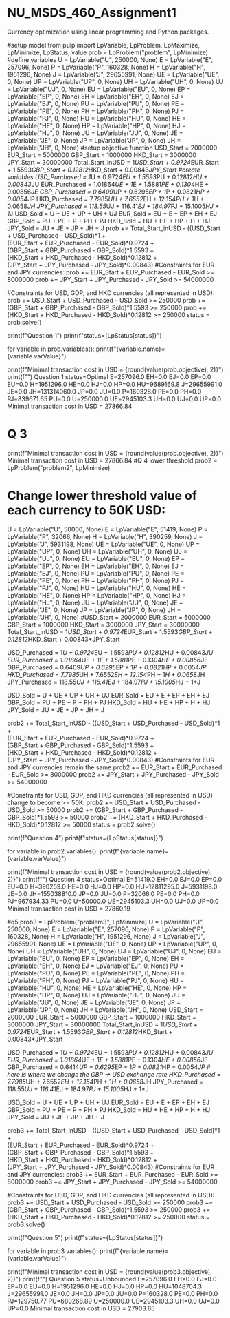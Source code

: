 # NU_MSDS_460_Assignment1
Currency optimization using linear programming and Python packages.

#setup model
from pulp import LpVariable, LpProblem, LpMaximize, LpMinimize, LpStatus, value
prob = LpProblem("problem", LpMinimize)
#define variables
U = LpVariable("U", 250000, None)
E = LpVariable("E", 257096, None)
P = LpVariable("P", 160328, None)
H = LpVariable("H", 1951296, None)
J = LpVariable("J", 29655991, None)
UE = LpVariable("UE", 0, None)
UP = LpVariable("UP", 0, None)
UH = LpVariable("UH", 0, None)
UJ = LpVariable("UJ", 0, None)
EU = LpVariable("EU", 0, None)
EP = LpVariable("EP", 0, None)
EH = LpVariable("EH", 0, None)
EJ = LpVariable("EJ", 0, None)
PU = LpVariable("PU", 0, None)
PE = LpVariable("PE", 0, None)
PH = LpVariable("PH", 0, None)
PJ = LpVariable("PJ", 0, None)
HU = LpVariable("HU", 0, None)
HE = LpVariable("HE", 0, None)
HP = LpVariable("HP", 0, None)
HJ = LpVariable("HJ", 0, None)
JU = LpVariable("JU", 0, None)
JE = LpVariable("JE", 0, None)
JP = LpVariable("JP", 0, None)
JH = LpVariable("JH", 0, None)
#setup objective function
USD_Start = 2000000
EUR_Start = 5000000
GBP_Start = 1000000
HKD_Start = 3000000
JPY_Start = 30000000
Total_Start_inUSD = 1*USD_Start + 0.9724*EUR_Start + 1.5593*GBP_Start + 0.12812*HKD_Start + 0.00843*JPY_Start
#create variables
USD_Purchased = 1*U + 0.9724*EU + 1.5593*PU + 0.12812*HU + 0.00843*JU
EUR_Purchased = 1.01864*UE + 1*E + 1.5881*PE + 0.1304*HE + 0.00856*JE
GBP_Purchased = 0.6409*UP + 0.6295*EP + 1*P + 0.0821*HP + 0.0054*JP
HKD_Purchased = 7.7985*UH + 7.6552*EH + 12.154*PH + 1*H + 0.0658*JH
JPY_Purchased = 118.55*UJ + 116.41*EJ + 184.97*PJ + 15.1005*HJ + 1*J
USD_Sold = U + UE + UP + UH + UJ
EUR_Sold = EU + E + EP + EH + EJ
GBP_Sold = PU + PE + P + PH + PJ
HKD_Sold = HU + HE + HP + H + HJ
JPY_Sold = JU + JE + JP + JH + J
prob += Total_Start_inUSD - ((USD_Start + USD_Purchased - USD_Sold)*1 + \
                             (EUR_Start + EUR_Purchased - EUR_Sold)*0.9724 + \
                             (GBP_Start + GBP_Purchased - GBP_Sold)*1.5593 + \
                             (HKD_Start + HKD_Purchased - HKD_Sold)*0.12812 + \
                             (JPY_Start + JPY_Purchased - JPY_Sold)*0.00843)
#Constraints for EUR and JPY currencies:
prob += EUR_Start + EUR_Purchased - EUR_Sold >= 8000000
prob += JPY_Start + JPY_Purchased - JPY_Sold >= 54000000

#Constraints for USD, GDP, and HKD currencies (all represented in USD):
prob += USD_Start + USD_Purchased - USD_Sold >= 250000
prob += (GBP_Start + GBP_Purchased - GBP_Sold)*1.5593 >= 250000
prob += (HKD_Start + HKD_Purchased - HKD_Sold)*0.12812 >= 250000
status = prob.solve()

print(f"Question 1")
print(f"status={LpStatus[status]}")

for variable in prob.variables():
  print(f"{variable.name}={variable.varValue}")

print(f"Minimal transaction cost in USD = {round(value(prob.objective), 2)}")
print(f"")
Question 1
status=Optimal
E=257096.0
EH=0.0
EJ=0.0
EP=0.0
EU=0.0
H=1951296.0
HE=0.0
HJ=0.0
HP=0.0
HU=9689169.8
J=29655991.0
JE=0.0
JH=131314060.0
JP=0.0
JU=0.0
P=160328.0
PE=0.0
PH=0.0
PJ=839671.65
PU=0.0
U=250000.0
UE=2945103.3
UH=0.0
UJ=0.0
UP=0.0
Minimal transaction cost in USD = 27866.84

# Q 3
print(f"Minimal transaction cost in USD = {round(value(prob.objective), 2)}")
Minimal transaction cost in USD = 27866.84
#Q 4 lower threshold
prob2 = LpProblem("problem2", LpMinimize)
# Change lower threshold value of each currency to 50K USD:
U = LpVariable("U", 50000, None)
E = LpVariable("E", 51419, None)
P = LpVariable("P", 32066, None)
H = LpVariable("H", 390259, None)
J = LpVariable("J", 5931198, None)
UE = LpVariable("UE", 0, None)
UP = LpVariable("UP", 0, None)
UH = LpVariable("UH", 0, None)
UJ = LpVariable("UJ", 0, None)
EU = LpVariable("EU", 0, None)
EP = LpVariable("EP", 0, None)
EH = LpVariable("EH", 0, None)
EJ = LpVariable("EJ", 0, None)
PU = LpVariable("PU", 0, None)
PE = LpVariable("PE", 0, None)
PH = LpVariable("PH", 0, None)
PJ = LpVariable("PJ", 0, None)
HU = LpVariable("HU", 0, None)
HE = LpVariable("HE", 0, None)
HP = LpVariable("HP", 0, None)
HJ = LpVariable("HJ", 0, None)
JU = LpVariable("JU", 0, None)
JE = LpVariable("JE", 0, None)
JP = LpVariable("JP", 0, None)
JH = LpVariable("JH", 0, None)
#USD_Start = 2000000
EUR_Start = 5000000
GBP_Start = 1000000
HKD_Start = 3000000
JPY_Start = 30000000
Total_Start_inUSD = 1*USD_Start + 0.9724*EUR_Start + 1.5593*GBP_Start + 0.12812*HKD_Start + 0.00843*JPY_Start

USD_Purchased = 1*U + 0.9724*EU + 1.5593*PU + 0.12812*HU + 0.00843*JU
EUR_Purchased = 1.01864*UE + 1*E + 1.5881*PE + 0.1304*HE + 0.00856*JE
GBP_Purchased = 0.6409*UP + 0.6295*EP + 1*P + 0.0821*HP + 0.0054*JP
HKD_Purchased = 7.7985*UH + 7.6552*EH + 12.154*PH + 1*H + 0.0658*JH
JPY_Purchased = 118.55*UJ + 116.41*EJ + 184.97*PJ + 15.1005*HJ + 1*J

USD_Sold = U + UE + UP + UH + UJ
EUR_Sold = EU + E + EP + EH + EJ
GBP_Sold = PU + PE + P + PH + PJ
HKD_Sold = HU + HE + HP + H + HJ
JPY_Sold = JU + JE + JP + JH + J

prob2 += Total_Start_inUSD - ((USD_Start + USD_Purchased - USD_Sold)*1 + \
                             (EUR_Start + EUR_Purchased - EUR_Sold)*0.9724 + \
                             (GBP_Start + GBP_Purchased - GBP_Sold)*1.5593 + \
                             (HKD_Start + HKD_Purchased - HKD_Sold)*0.12812 + \
                             (JPY_Start + JPY_Purchased - JPY_Sold)*0.00843)
#Constraints for EUR and JPY currencies remain the same
prob2 += EUR_Start + EUR_Purchased - EUR_Sold >= 8000000
prob2 += JPY_Start + JPY_Purchased - JPY_Sold >= 54000000

#Constraints for USD, GDP, and HKD currencies (all represented in USD) change to become >= 50K:
prob2 += USD_Start + USD_Purchased - USD_Sold >= 50000
prob2 += (GBP_Start + GBP_Purchased - GBP_Sold)*1.5593 >= 50000
prob2 += (HKD_Start + HKD_Purchased - HKD_Sold)*0.12812 >= 50000
status = prob2.solve()

print(f"Question 4")
print(f"status={LpStatus[status]}")

for variable in prob2.variables():
  print(f"{variable.name}={variable.varValue}")

print(f"Minimal transaction cost in USD = {round(value(prob2.objective), 2)}")
print(f"")
Question 4
status=Optimal
E=51419.0
EH=0.0
EJ=0.0
EP=0.0
EU=0.0
H=390259.0
HE=0.0
HJ=0.0
HP=0.0
HU=12811295.0
J=5931198.0
JE=0.0
JH=155038810.0
JP=0.0
JU=0.0
P=32066.0
PE=0.0
PH=0.0
PJ=967934.33
PU=0.0
U=50000.0
UE=2945103.3
UH=0.0
UJ=0.0
UP=0.0
Minimal transaction cost in USD = 27860.19

#q5
prob3 = LpProblem("problem3", LpMinimize)
U = LpVariable("U", 250000, None)
E = LpVariable("E", 257096, None)
P = LpVariable("P", 160328, None)
H = LpVariable("H", 1951296, None)
J = LpVariable("J", 29655991, None)
UE = LpVariable("UE", 0, None)
UP = LpVariable("UP", 0, None)
UH = LpVariable("UH", 0, None)
UJ = LpVariable("UJ", 0, None)
EU = LpVariable("EU", 0, None)
EP = LpVariable("EP", 0, None)
EH = LpVariable("EH", 0, None)
EJ = LpVariable("EJ", 0, None)
PU = LpVariable("PU", 0, None)
PE = LpVariable("PE", 0, None)
PH = LpVariable("PH", 0, None)
PJ = LpVariable("PJ", 0, None)
HU = LpVariable("HU", 0, None)
HE = LpVariable("HE", 0, None)
HP = LpVariable("HP", 0, None)
HJ = LpVariable("HJ", 0, None)
JU = LpVariable("JU", 0, None)
JE = LpVariable("JE", 0, None)
JP = LpVariable("JP", 0, None)
JH = LpVariable("JH", 0, None)
USD_Start = 2000000
EUR_Start = 5000000
GBP_Start = 1000000
HKD_Start = 3000000
JPY_Start = 30000000
Total_Start_inUSD = 1*USD_Start + 0.9724*EUR_Start + 1.5593*GBP_Start + 0.12812*HKD_Start + 0.00843*JPY_Start

USD_Purchased = 1*U + 0.9724*EU + 1.5593*PU + 0.12812*HU + 0.00843*JU
EUR_Purchased = 1.01864*UE + 1*E + 1.5881*PE + 0.1304*HE + 0.00856*JE
GBP_Purchased = 0.6414*UP + 0.6295*EP + 1*P + 0.0821*HP + 0.0054*JP # here is where we change the GBP -> USD exchange rate
HKD_Purchased = 7.7985*UH + 7.6552*EH + 12.154*PH + 1*H + 0.0658*JH
JPY_Purchased = 118.55*UJ + 116.41*EJ + 184.97*PJ + 15.1005*HJ + 1*J

USD_Sold = U + UE + UP + UH + UJ
EUR_Sold = EU + E + EP + EH + EJ
GBP_Sold = PU + PE + P + PH + PJ
HKD_Sold = HU + HE + HP + H + HJ
JPY_Sold = JU + JE + JP + JH + J

prob3 += Total_Start_inUSD - ((USD_Start + USD_Purchased - USD_Sold)*1 + \
                             (EUR_Start + EUR_Purchased - EUR_Sold)*0.9724 + \
                             (GBP_Start + GBP_Purchased - GBP_Sold)*1.5593 + \
                             (HKD_Start + HKD_Purchased - HKD_Sold)*0.12812 + \
                             (JPY_Start + JPY_Purchased - JPY_Sold)*0.00843)
#Constraints for EUR and JPY currencies:
prob3 += EUR_Start + EUR_Purchased - EUR_Sold >= 8000000
prob3 += JPY_Start + JPY_Purchased - JPY_Sold >= 54000000

#Constraints for USD, GDP, and HKD currencies (all represented in USD):
prob3 += USD_Start + USD_Purchased - USD_Sold >= 250000
prob3 += (GBP_Start + GBP_Purchased - GBP_Sold)*1.5593 >= 250000
prob3 += (HKD_Start + HKD_Purchased - HKD_Sold)*0.12812 >= 250000
status = prob3.solve()

print(f"Question 5")
print(f"status={LpStatus[status]}")

for variable in prob3.variables():
  print(f"{variable.name}={variable.varValue}")

print(f"Minimal transaction cost in USD = {round(value(prob3.objective), 2)}")
print(f"")
Question 5
status=Unbounded
E=257096.0
EH=0.0
EJ=0.0
EP=0.0
EU=0.0
H=1951296.0
HE=0.0
HJ=0.0
HP=0.0
HU=1048704.3
J=29655991.0
JE=0.0
JH=0.0
JP=0.0
JU=0.0
P=160328.0
PE=0.0
PH=0.0
PJ=129750.77
PU=680268.89
U=250000.0
UE=2945103.3
UH=0.0
UJ=0.0
UP=0.0
Minimal transaction cost in USD = 27903.65
